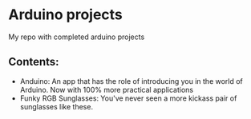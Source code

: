 Arduino projects
========

My repo with completed arduino projects

## Contents:
* Anduino: An app that has the role of introducing you in the world of Arduino. Now with 100% more practical applications
* Funky RGB Sunglasses: You've never seen a more kickass pair of sunglasses like these.
